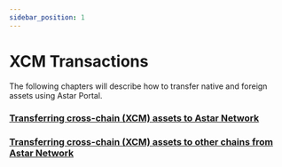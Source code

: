 ```yaml
---
sidebar_position: 1
---
```


# XCM Transactions

The following chapters will describe how to transfer native and foreign assets using Astar Portal.

### [Transferring cross-chain (XCM) assets to Astar Network](https://docs.astar.network/docs/user-guides/transfer-tokens#transferring-cross-chainxcm-assets-into-astar-network)

### [Transferring cross-chain (XCM) assets to other chains from Astar Network](https://docs.astar.network/docs/user-guides/transfer-tokens#transferring-cross-chainxcm-assets-to-other-chains-from-astar-network)

